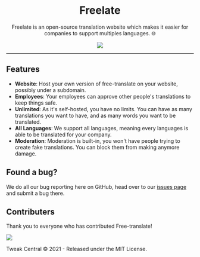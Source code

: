 <h1 align="center"> Freelate</h1>

<p align="center">
  Freelate is an open-source translation website which makes it easier for companies to support multiples languages. 🌐
</p>


<p align=center>
  <img src="https://user-images.githubusercontent.com/74987167/135852589-3a1f3b17-119d-4d17-af0a-f8c80ced4f90.png">
</p>

___

## Features

 - **Website**: Host your own version of free-translate on your website, possibly under a subdomain.
 - **Employees**: Your employees can approve other people's translations to keep things safe.
 - **Unlimited**: As it's self-hosted, you have no limits. You can have as many translations you want to have, and as many words you want to be translated.
 - **All Languages**: We support all languages, meaning every languages is able to be translated for your company.
 - **Moderation**: Moderation is built-in, you won't have people trying to create fake translations. You can block them from making anymore damage.

## Found a bug?

We do all our bug reporting here on GitHub, head over to our [issues page](https://github.com/Tweak-Central/freelate/issues) and submit a bug there.

## Contributers

Thank you to everyone who has contributed Free-translate!

<a href="https://github.com/tweak-central/freelate/graphs/contributors"><img src="https://contrib.rocks/image?repo=tweak-central/freelate"></a>

Tweak Central © 2021 - Released under the MIT License.
